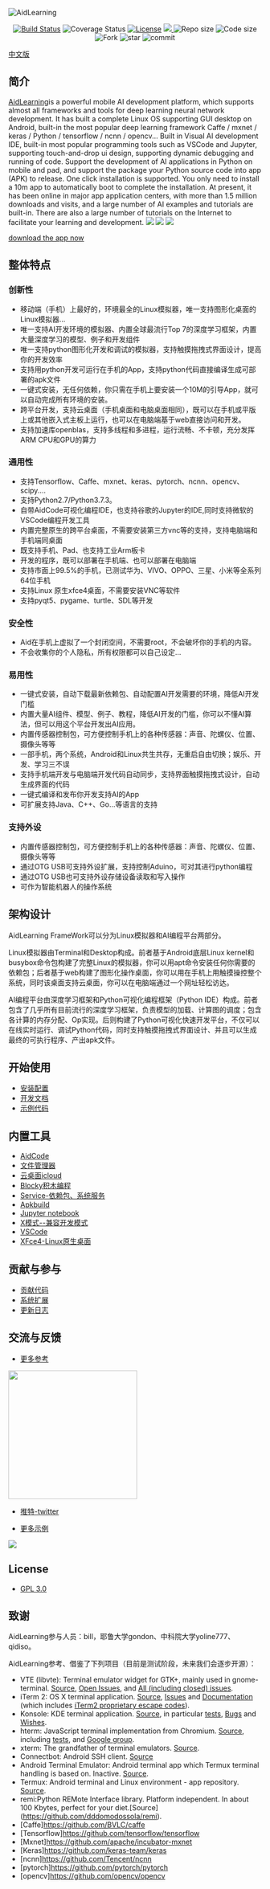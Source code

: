 ![AidLearning](https://cdn.nlark.com/yuque/0/2020/png/726405/1578322228096-7dba507c-67f2-463b-a280-791bebed0418.png?x-oss-process=image%2Fresize%2Cw_1492)
  <p align="center">
    <a href="https://travis-ci.org/lc-soft/LCUI"><img src="https://travis-ci.org/lc-soft/LCUI.png?branch=master" alt="Build Status"></a>
    <img src="https://img.shields.io/badge/coverage-100%25-brightgreen" alt="Coverage Status">
    <a href="http://opensource.org/licenses/MIT"><img src="https://img.shields.io/github/license/lc-soft/LCUI.svg" alt="License"></a>
    <a href="https://github.com/aidlearning/AidLearning-FrameWork/releases">
    <img src="https://img.shields.io/github/v/tag/aidlearning/AidLearning-FrameWork" > </a>
    <img src="https://img.shields.io/badge/repo%20size-37%20MB-blue" alt="Repo size">
    <img src="https://img.shields.io/badge/code%20size-11.83%20MB-blue" alt="Code size">
<img src="https://img.shields.io/github/forks/aidlearning/AidLearning-FrameWork?style=flat" alt="Fork">
<img src="https://img.shields.io/github/stars/aidlearning/AidLearning-FrameWork?style=flat" alt="star">
<img src="https://img.shields.io/github/last-commit/aidlearning/AidLearning-FrameWork?style=plastic" alt="commit">
</p>
  
[中文版](README-cn.md)

## 简介
[AidLearning](http://www.aidlearning.net)is a powerful mobile AI development platform, which supports almost all frameworks and tools for deep learning neural network development. It has built a complete Linux OS supporting GUI desktop on Android, built-in the most popular deep learning framework Caffe / mxnet / keras / Python / tensorflow / ncnn / opencv... Built in Visual AI development IDE, built-in most popular programming tools such as VSCode and Jupyter, supporting touch-and-drop ui design, supporting dynamic debugging and running of code. Support the development of AI applications in Python on mobile and pad, and support the package your Python source code into app (APK) to release. One click installation is supported. You only need to install a 10m app to automatically boot to complete the installation. At present, it has been online in major app application centers, with more than 1.5 million downloads and visits, and a large number of AI examples and tutorials are built-in. There are also a large number of tutorials on the Internet to facilitate your learning and development.
<img src="http://www.aidlearning.net/git_img/0.jpg" />
<img src="https://www.aidlearning.net/git_img/1.jpg" />
<img src="http://www.aidlearning.net/git_img/2.jpg" />


[download the app now](http://23668748.s21d-23.faiusrd.com/0/ABUIABBKGAAggZnz_QUosomgnAQ?f=aid-0.86b2f3.apk&v=1597820033) 

## 整体特点
### 创新性
- 移动端（手机）上最好的，环境最全的Linux模拟器，唯一支持图形化桌面的Linux模拟器...
- 唯一支持AI开发环境的模拟器、内置全球最流行Top 7的深度学习框架，内置大量深度学习的模型、例子和开发组件
- 唯一支持python图形化开发和调试的模拟器，支持触摸拖拽式界面设计，提高你的开发效率
- 支持用python开发可运行在手机的App，支持python代码直接编译生成可部署的apk文件
- 一键式安装，无任何依赖，你只需在手机上要安装一个10M的引导App，就可以自动完成所有环境的安装。
- 跨平台开发，支持云桌面（手机桌面和电脑桌面相同），既可以在手机或平版上或其他嵌入式主板上运行，也可以在电脑端基于web直接访问和开发。
- 支持加速库openblas，支持多线程和多进程，运行流畅、不卡顿，充分发挥ARM CPU和GPU的算力
### 通用性
- 支持Tensorflow、Caffe、mxnet、keras、pytorch、ncnn、opencv、scipy....
- 支持Python2.7/Python3.7.3。
- 自带AidCode可视化编程IDE，也支持谷歌的Jupyter的IDE,同时支持微软的VSCode编程开发工具
- 内置完整原生的跨平台桌面，不需要安装第三方vnc等的支持，支持电脑端和手机端同桌面
- 既支持手机、Pad、也支持工业Arm板卡
- 开发的程序，既可以部署在手机端、也可以部署在电脑端
- 支持市面上99.5%的手机，已测试华为、VIVO、OPPO、三星、小米等全系列64位手机
- 支持Linux 原生xfce4桌面，不需要安装VNC等软件
- 支持pyqt5、pygame、turtle、SDL等开发
### 安全性
- Aid在手机上虚拟了一个封闭空间，不需要root，不会破坏你的手机的内容。
- 不会收集你的个人隐私，所有权限都可以自己设定...
### 易用性
- 一键式安装，自动下载最新依赖包、自动配置AI开发需要的环境，降低AI开发门槛
- 内置大量AI组件、模型、例子、教程，降低AI开发的门槛，你可以不懂AI算法，但可以用这个平台开发出AI应用。
- 内置传感器控制包，可方便控制手机上的各种传感器：声音、陀螺仪、位置、摄像头等等
- 一部手机，两个系统，Android和Linux共生共存，无重启自由切换；娱乐、开发、学习三不误
- 支持手机端开发与电脑端开发代码自动同步，支持界面触摸拖拽式设计，自动生成界面的代码
- 一键式编译和发布你开发支持AI的App
- 可扩展支持Java、C++、Go...等语言的支持

### 支持外设
- 内置传感器控制包，可方便控制手机上的各种传感器：声音、陀螺仪、位置、摄像头等等
- 通过OTG USB可支持外设扩展，支持控制Aduino，可对其进行python编程
- 通过OTG USB也可支持外设存储设备读取和写入操作
- 可作为智能机器人的操作系统

## 架构设计
AidLearning FrameWork可以分为Linux模拟器和AI编程平台两部分。

Linux模拟器由Terminal和Desktop构成。前者基于Android底层Linux kernel和busybox命令包构建了完整Linux的模拟器，你可以用apt命令安装任何你需要的依赖包；后者基于web构建了图形化操作桌面，你可以用在手机上用触摸操控整个系统，同时该桌面支持云桌面，你可以在电脑端通过一个网址轻松访达。

AI编程平台由深度学习框架和Python可视化编程框架（Python IDE）构成。前者包含了几乎所有目前流行的深度学习框架，负责模型的加载、计算图的调度；包含各计算的内存分配、Op实现。后则构建了Python可视化快速开发平台，不仅可以在线实时运行、调试Python代码，同时支持触摸拖拽式界面设计、并且可以生成最终的可执行程序、产出apk文件。


## 开始使用
- [安装配置](https://www.aidlearning.net/showdoc/web/#/5?page_id=26)
- [开发文档](https://www.aidlearning.net/showdoc/web/#/5?page_id=23)
- [示例代码](https://www.aidlearning.net/showdoc/web/#/5?page_id=40)

## 内置工具
- [AidCode](https://www.aidlearning.net/showdoc/web/#/5?page_id=28)
- [文件管理器](https://www.aidlearning.net/showdoc/web/#/5?page_id=27)
- [云桌面icloud](https://www.aidlearning.net/showdoc/web/#/5?page_id=29)
- [Blocky积木编程](https://www.aidlearning.net/showdoc/web/#/5?page_id=34)
- [Service-依赖包、系统服务](https://www.aidlearning.net/showdoc/web/#/5?page_id=33)
- [Apkbuild](https://www.aidlearning.net/showdoc/web/#/5?page_id=31)
- [Jupyter notebook](https://www.aidlearning.net/showdoc/web/#/5?page_id=30)
- [X模式--兼容开发模式](https://www.aidlearning.net/showdoc/web/#/5?page_id=36)
- [VSCode](https://www.aidlearning.net/showdoc/web/#/5?page_id=32)
- [XFce4-Linux原生桌面](https://www.aidlearning.net/showdoc/web/#/5?page_id=35)

## 贡献与参与
- [贡献代码](https://www.aidlearning.net/showdoc/web/#/5?page_id=39)
- [系统扩展](https://www.aidlearning.net/showdoc/web/#/5?page_id=38)
- [更新日志](https://www.aidlearning.net/showdoc/web/#/5?page_id=24)

##  交流与反馈
- [更多参考](http://code.aidlearning.net)
<img src="https://i.loli.net/2020/04/11/TtfxFj2rnkB7ZVM.png" height="256"/>

- [推特-twitter](https://twitter.com/aidlearning)

- [更多示例](http://code.aidlearning.net)


<img src="https://cdn.nlark.com/yuque/0/2020/png/726405/1588573935881-54e2a362-57f2-4afb-9312-a5ccd2355ecf.png"/>


## License
- [GPL 3.0](license.md)


## 致谢
AidLearning参与人员：bill，耶鲁大学gondon、中科院大学yoline777、qidiso。

AidLearning参考、借鉴了下列项目（目前是测试阶段，未来我们会逐步开源）：

* VTE (libvte): Terminal emulator widget for GTK+, mainly used in gnome-terminal. [Source](https://github.com/GNOME/vte), [Open Issues](https://bugzilla.gnome.org/buglist.cgi?quicksearch=product%3A%22vte%22+), and [All (including closed) issues](https://bugzilla.gnome.org/buglist.cgi?bug_status=RESOLVED&bug_status=VERIFIED&chfield=resolution&chfieldfrom=-2000d&chfieldvalue=FIXED&product=vte&resolution=FIXED).
* iTerm 2: OS X terminal application. [Source](https://github.com/gnachman/iTerm2), [Issues](https://gitlab.com/gnachman/iterm2/issues) and [Documentation](http://www.iterm2.com/documentation.html) (which includes [iTerm2 proprietary escape codes](http://www.iterm2.com/documentation-escape-codes.html)).
* Konsole: KDE terminal application. [Source](https://projects.kde.org/projects/kde/applications/konsole/repository), in particular [tests](https://projects.kde.org/projects/kde/applications/konsole/repository/revisions/master/show/tests), [Bugs](https://bugs.kde.org/buglist.cgi?bug_severity=critical&bug_severity=grave&bug_severity=major&bug_severity=crash&bug_severity=normal&bug_severity=minor&bug_status=UNCONFIRMED&bug_status=NEW&bug_status=ASSIGNED&bug_status=REOPENED&product=konsole) and [Wishes](https://bugs.kde.org/buglist.cgi?bug_severity=wishlist&bug_status=UNCONFIRMED&bug_status=NEW&bug_status=ASSIGNED&bug_status=REOPENED&product=konsole).
* hterm: JavaScript terminal implementation from Chromium. [Source](https://github.com/chromium/hterm), including [tests](https://github.com/chromium/hterm/blob/master/js/hterm_vt_tests.js), and [Google group](https://groups.google.com/a/chromium.org/forum/#!forum/chromium-hterm).
* xterm: The grandfather of terminal emulators. [Source](http://invisible-island.net/datafiles/release/xterm.tar.gz).
* Connectbot: Android SSH client. [Source](https://github.com/connectbot/connectbot)
* Android Terminal Emulator: Android terminal app which Termux terminal handling is based on. Inactive. [Source](https://github.com/jackpal/Android-Terminal-Emulator).
* Termux: Android terminal and Linux environment - app repository. [Source](https://github.com/termux/termux-app).
* remi:Python REMote Interface library. Platform independent. In about 100 Kbytes, perfect for your diet.[Source]
(https://github.com/dddomodossola/remi).
* [Caffe]https://github.com/BVLC/caffe
* [Tensorflow]https://github.com/tensorflow/tensorflow
* [Mxnet]https://github.com/apache/incubator-mxnet
* [Keras]https://github.com/keras-team/keras
* [ncnn]https://github.com/Tencent/ncnn
* [pytorch]https://github.com/pytorch/pytorch
* [opencv]https://github.com/opencv/opencv

